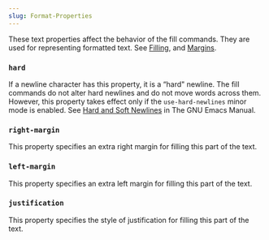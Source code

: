 ```yaml
---
slug: Format-Properties
---
```


These text properties affect the behavior of the fill commands. They are used for representing formatted text. See [Filling](Filling), and [Margins](Margins).

### `hard`

If a newline character has this property, it is a “hard" newline. The fill commands do not alter hard newlines and do not move words across them. However, this property takes effect only if the `use-hard-newlines` minor mode is enabled. See [Hard and Soft Newlines](https://www.gnu.org/software/emacs/manual/html_mono/emacs.html#Hard-and-Soft-Newlines) in The GNU Emacs Manual.

### `right-margin`

This property specifies an extra right margin for filling this part of the text.

### `left-margin`

This property specifies an extra left margin for filling this part of the text.

### `justification`

This property specifies the style of justification for filling this part of the text.
